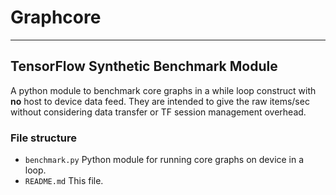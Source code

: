 <!-- Copyright (c) 2018 Graphcore Ltd. All rights reserved. -->
# Graphcore
---
## TensorFlow Synthetic Benchmark Module

A python module to benchmark core graphs in a while loop construct with **no** host to device data feed.
They are intended to give the raw items/sec without considering data transfer or TF session
management overhead.

### File structure
* `benchmark.py` Python module for running core graphs on device in a loop.
* `README.md` This file.
